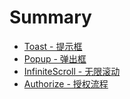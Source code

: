 # Summary

- [Toast - 提示框](components/toast.md)
- [Popup - 弹出框](components/popup.md)
- [InfiniteScroll - 无限滚动](components/infiniteScroll.md)
- [Authorize - 授权流程](components/authorize.md)
